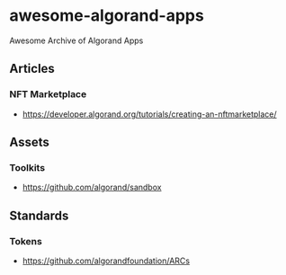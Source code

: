 # awesome-algorand-apps
Awesome Archive of Algorand Apps

## Articles

### NFT Marketplace
- https://developer.algorand.org/tutorials/creating-an-nftmarketplace/

## Assets

### Toolkits
- https://github.com/algorand/sandbox

## Standards

### Tokens
- https://github.com/algorandfoundation/ARCs

